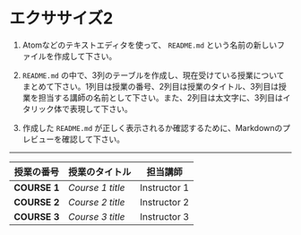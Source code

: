 # エクササイズ2

1. Atomなどのテキストエディタを使って、 `README.md` という名前の新しいファイルを作成して下さい。

2. `README.md` の中で、3列のテーブルを作成し、現在受けている授業についてまとめて下さい。1列目は授業の番号、2列目は授業のタイトル、3列目は授業を担当する講師の名前として下さい。また、2列目は太文字に、3列目はイタリック体で表現して下さい。

3. 作成した `README.md` が正しく表示されるか確認するために、Markdownのプレビューを確認して下さい。

---

| 授業の番号      | 授業のタイトル	     | 担当講師       |
| ------------- |  ---------------- | ------------ |
| **COURSE 1**  | _Course 1 title_	| Instructor 1 |
| **COURSE 2**  | _Course 2 title_	| Instructor 2 |
| **COURSE 3**  | _Course 3 title_	| Instructor 3 |
